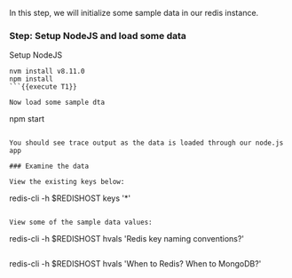 In this step, we will initialize some sample data in our redis instance.

### Step: Setup NodeJS and load some data

Setup NodeJS
```
nvm install v8.11.0
npm install
```{{execute T1}}

Now load some sample dta
```
npm start
```{{execute T1}}

You should see trace output as the data is loaded through our node.js app

### Examine the data

View the existing keys below:

```
redis-cli -h $REDISHOST keys '*'
```{{execute T1}}

View some of the sample data values:

```
redis-cli -h $REDISHOST hvals 'Redis key naming conventions?'
```{{execute T1}}

```
redis-cli -h $REDISHOST hvals 'When to Redis? When to MongoDB?'
```{{execute T1}}

